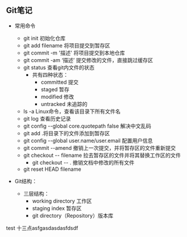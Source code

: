 ## Git笔记
- 常用命令
	- git init 初始化仓库
	- git add filename 将项目提交到暂存区
	- git commit -m '描述'  将项目提交到本地仓库
	- git commit -am ‘描述’ 提交修改的文件，直接跳过缓存区
	- git status 查看git内文件的状态
		- 共有四种状态：
			- committed 提交
			- staged 暂存
			- modified 修改
			- untracked 未追踪的
	- ls -a  Linux命令，查看该目录下所有文件名
	- git log 查看历史记录
	- git config --global core.quotepath false 解决中文乱码
	- git add .将目录下的文件添加到暂存区
	- git config --global user.name/user.email  配置用户信息 
	- git commit --amend 撤销上一次提交，并将暂存区的文件重新提交
	- git checkout -- filename  拉去暂存区的文件并将其替换工作区的文件
		- git checkout -- .  撤销文档中修改的所有文件
	- git reset HEAD filename  

- Git结构：
	- 三层结构：
		- working directory 工作区
		- staging index 暂存区
		- git directory（Repository）版本库

test 十三点asfgasdasdasfdsdf